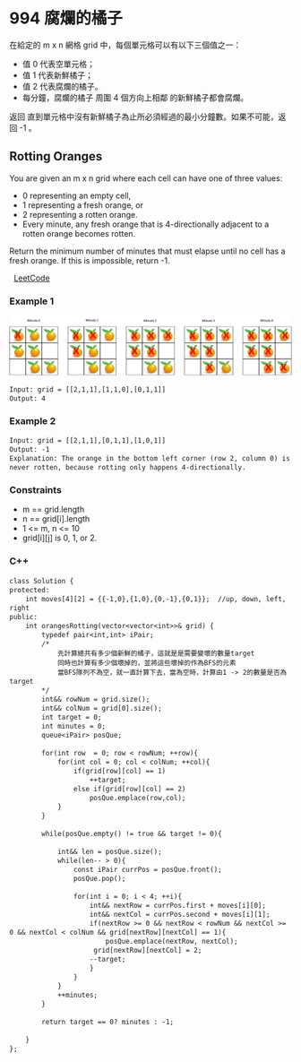 # 994 腐爛的橘子

在給定的 m x n 網格 grid 中，每個單元格可以有以下三個值之一：

* 值 0 代表空單元格；
* 值 1 代表新鮮橘子；
* 值 2 代表腐爛的橘子。
* 每分鐘，腐爛的橘子 周圍 4 個方向上相鄰 的新鮮橘子都會腐爛。

返回 直到單元格中沒有新鮮橘子為止所必須經過的最小分鐘數。如果不可能，返回 -1 。


## Rotting Oranges

You are given an m x n grid where each cell can have one of three values:

* 0 representing an empty cell,
* 1 representing a fresh orange, or
* 2 representing a rotten orange.
* Every minute, any fresh orange that is 4-directionally adjacent to a rotten orange becomes rotten.

Return the minimum number of minutes that must elapse until no cell has a fresh orange. If this is impossible, return -1.

 
[LeetCode](https://leetcode.cn/problems/rotting-oranges/)


### Example 1

<img src="img/994.png" width = "600"/>

```
Input: grid = [[2,1,1],[1,1,0],[0,1,1]]
Output: 4
```

### Example 2

```
Input: grid = [[2,1,1],[0,1,1],[1,0,1]]
Output: -1
Explanation: The orange in the bottom left corner (row 2, column 0) is never rotten, because rotting only happens 4-directionally.
```


### Constraints

* m == grid.length
* n == grid[i].length
* 1 <= m, n <= 10
* grid[i][j] is 0, 1, or 2.



### C++ 
```
class Solution {
protected: 
    int moves[4][2] = {{-1,0},{1,0},{0,-1},{0,1}};  //up, down, left, right
public:
    int orangesRotting(vector<vector<int>>& grid) {
        typedef pair<int,int> iPair;
        /*
            先計算總共有多少個新鮮的橘子，這就是是需要變壞的數量target
            同時也計算有多少個壞掉的，並將這些壞掉的作為BFS的元素
            當BFS隊列不為空，就一直計算下去，當為空時，計算由1 -> 2的數量是否為target
        */
        int&& rowNum = grid.size();
        int&& colNum = grid[0].size();
        int target = 0;
        int minutes = 0;
        queue<iPair> posQue;

        for(int row  = 0; row < rowNum; ++row){
            for(int col = 0; col < colNum; ++col){
                if(grid[row][col] == 1)
                    ++target;
                else if(grid[row][col] == 2)
                    posQue.emplace(row,col);
            }
        }

        while(posQue.empty() != true && target != 0){

            int&& len = posQue.size();
            while(len-- > 0){
                const iPair currPos = posQue.front();
                posQue.pop();

                for(int i = 0; i < 4; ++i){
                    int&& nextRow = currPos.first + moves[i][0];
                    int&& nextCol = currPos.second + moves[i][1];
                    if(nextRow >= 0 && nextRow < rowNum && nextCol >= 0 && nextCol < colNum && grid[nextRow][nextCol] == 1){
                        posQue.emplace(nextRow, nextCol);
                     grid[nextRow][nextCol] = 2;
                    --target;
                    }
                }
            }
            ++minutes; 
        }

        return target == 0? minutes : -1;

    }
};
```
